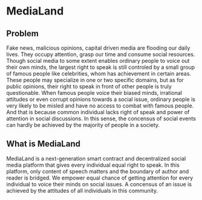 # MediaLand
## Problem
Fake news, malicious opinions, capital driven media are flooding our daily lives. They occupy attention, grasp our time and consume social resources. Though social media to some extent enables ordinary people to voice out their own minds, the largest right to speak is still controled by a small group of famous people like celebrities, whom has achievement in certain areas. These people may specialize in one or two specific domains, but as for public opinions, their right to speak in front of other people is truly questionable. When famous people voice their biased minds, irrational attitudes or even corrupt opinions towards a social issue, ordinary people is very likely to be misled and have no access to combat with famous people. And that is because common individual lacks right of speak and power of attention in social discussions. In this sense, the concensus of social events can hardly be achieved by the majority of people in a society.
## What is MediaLand
MediaLand is a next-generation smart contract and decentralized social media platform that gives every individual equal right to speak. In this platform, only content of speech matters and the boundary of author and reader is bridged. We empower equal chance of getting attention for every individual to voice their minds on social issues. A concensus of an issue is achieved by the attitudes of all individuals in this community.
